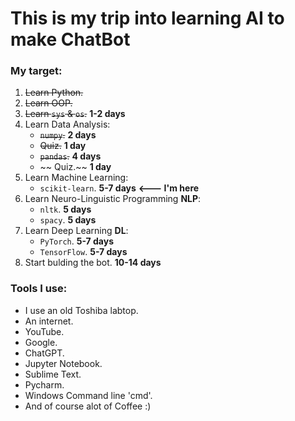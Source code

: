 # This is my trip into learning AI to make ChatBot

### My target:
1. ~~Learn Python.~~
2. ~~Learn OOP.~~
3. ~~Learn `sys` & `os`.~~  **1-2 days**
4. Learn Data Analysis:
    - ~~`numpy`.~~  **2 days**
    - ~~Quiz.~~  **1 day**
    - ~~`pandas`.~~  **4 days**
    - ~~ Quiz.~~  **1 day**
5. Learn Machine Learning:
    -  `scikit-learn`.  **5-7 days**  **<--- I'm here**
6. Learn Neuro-Linguistic Programming **NLP**:
    -  `nltk`.  **5 days**
    -  `spacy`.  **5 days**
7. Learn Deep Learning **DL**:
    -  `PyTorch`.  **5-7 days**
    -  `TensorFlow`.  **5-7 days**
8. Start bulding the bot.  **10-14 days**


### Tools I use:
- I use an old Toshiba labtop.
- An internet.
- YouTube.
- Google.
- ChatGPT.
- Jupyter Notebook.
- Sublime Text.
- Pycharm.
- Windows Command line 'cmd'.
- And of course alot of Coffee :)

